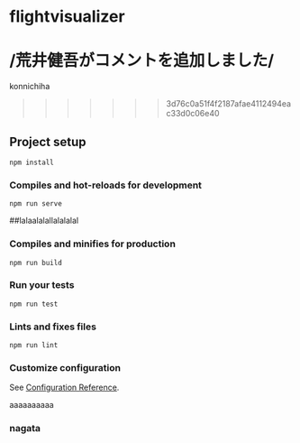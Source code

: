 # flightvisualizer

/荒井健吾がコメントを追加しました/
=======
konnichiha
>>>>>>> 3d76c0a51f4f2187afae4112494eac33d0c06e40
## Project setup
```
npm install
```

### Compiles and hot-reloads for development
```
npm run serve
```
##lalaalalallalalalal
### Compiles and minifies for production
```
npm run build
```

### Run your tests
```
npm run test
```

### Lints and fixes files
```
npm run lint
```

### Customize configuration
See [Configuration Reference](https://cli.vuejs.org/config/).

aaaaaaaaaa
### nagata 